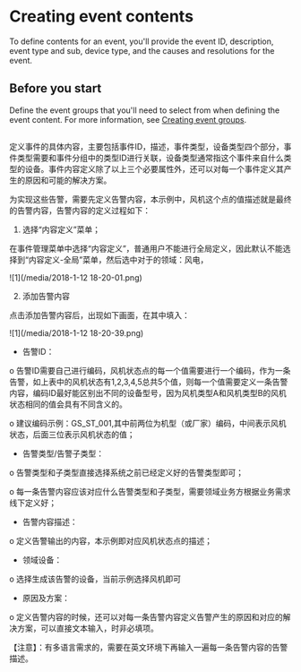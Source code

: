 # Creating event contents

To define contents for an event, you'll provide the event ID, description, event type and sub, device type, and the causes and resolutions for the event.

## Before you start

Define the event groups that you'll need to select from when defining the event content. For more information, see [Creating event groups](create_event_group.md).

##

定义事件的具体内容，主要包括事件ID，描述，事件类型，设备类型四个部分，事件类型需要和事件分组中的类型ID进行关联，设备类型通常指这个事件来自什么类型的设备。事件内容定义除了以上三个必要属性外，还可以对每一个事件定义其产生的原因和可能的解决方案。

为实现这些告警，需要先定义告警内容，本示例中，风机这个点的值描述就是最终的告警内容，告警内容的定义过程如下：

1. 选择“内容定义”菜单；

在事件管理菜单中选择“内容定义”，普通用户不能进行全局定义，因此默认不能选择到“内容定义-全局”菜单，然后选中对于的领域：风电，

![1](/media/2018-1-12 18-20-01.png)

2. 添加告警内容

点击添加告警内容后，出现如下画面，在其中填入：

![1](/media/2018-1-12 18-20-39.png)

- 告警ID：

o   告警ID需要自己进行编码，风机状态点的每一个值需要进行一个编码，作为一条告警，如上表中的风机状态有1,2,3,4,5总共5个值，则每一个值需要定义一条告警内容，编码ID最好能区别出不同的设备型号，因为风机类型A和风机类型B的风机状态相同的值会具有不同含义的。

o   建议编码示例：GS_ST_001,其中前两位为机型（或厂家）编码，中间表示风机状态，后面三位表示风机状态的值；

- 告警类型/告警子类型：

o   告警类型和子类型直接选择系统之前已经定义好的告警类型即可；

o   每一条告警内容应该对应什么告警类型和子类型，需要领域业务方根据业务需求线下定义好；

- 告警内容描述：

o   定义告警输出的内容，本示例即对应风机状态点的描述；

- 领域设备：

o   选择生成该告警的设备，当前示例选择风机即可

- 原因及方案：

o   定义告警内容的时候，还可以对每一条告警内容定义告警产生的原因和对应的解决方案，可以直接文本输入，时非必填项。

【注意】：有多语言需求的，需要在英文环境下再输入一遍每一条告警内容的告警描述。
